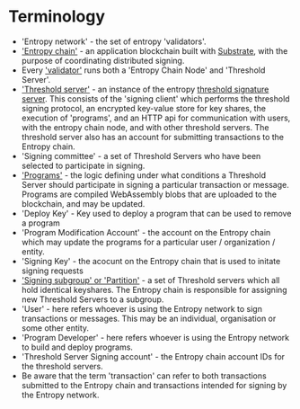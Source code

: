 # Terminology

- 'Entropy network' - the set of entropy 'validators'. 
- ['Entropy chain'](Validators#the-entropy-chain-src-api) - an application blockchain built with [Substrate](https://substrate.io), with the purpose of coordinating distributed signing.
- Every ['validator'](Validators) runs both a 'Entropy Chain Node' and 'Threshold Server'.
- ['Threshold server'](Validators#the-threshold-signature-server-src-api) - an instance of the entropy [threshold signature server](https://github.com/entropyxyz/entropy-core/tree/master/crates/threshold-signature-server). This consists of the 'signing client' which performs the threshold signing protocol, an encrypted key-value store for key shares, the execution of 'programs', and an HTTP api for communication with users, with the entropy chain node, and with other threshold servers. The threshold server also has an account for submitting transactions to the Entropy chain. 
- 'Signing committee' - a set of Threshold Servers who have been selected to participate in signing.
- ['Programs'](ProgramFeatures) - the logic defining under what conditions a Threshold Server should participate in signing a particular transaction or message. Programs are compiled WebAssembly blobs that are uploaded to the blockchain, and may be updated.
- 'Deploy Key' - Key used to deploy a program that can be used to remove a program
- 'Program Modification Account' - the account on the Entropy chain which may update the programs for a particular user / organization / entity.
- 'Signing Key' - the acocunt on the Entropy chain that is used to initate signing requests
- ['Signing subgroup' or 'Partition'](SigningGroupSelection) - a set of Threshold servers which all hold identical keyshares. The Entropy chain is responsible for assigning new Threshold Servers to a subgroup.
- 'User' - here refers whoever is using the Entropy network to sign transactions or messages. This may be an individual, organisation or some other entity.
- 'Program Developer' - here refers whoever is using the Entropy network to build and deploy programs.
- 'Threshold Server Signing account' - the Entropy chain account IDs for the threshold servers.
- Be aware that the term 'transaction' can refer to both transactions submitted to the Entropy chain and transactions intended for signing by the Entropy network.
